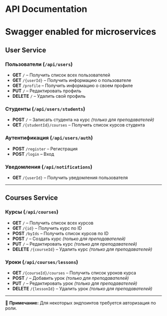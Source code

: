 # API Documentation

# Swagger enabled for microservices

## User Service

### **Пользователи** (`/api/users`)
- **GET** `/` – Получить список всех пользователей
- **GET** `/{userId}` – Получить информацию о пользователе
- **GET** `/profile` – Получить информацию о своем профиле
- **PUT** `/` – Редактировать профиль
- **DELETE** `/` – Удалить свой профиль

### **Студенты** (`/api/users/students`)
- **POST** `/` – Записать студента на курс _(только для преподавателей)_
- **GET** `/{studentId}/courses` – Получить список курсов студента

### **Аутентификация** (`/api/users/auth`)
- **POST** `/register` – Регистрация
- **POST** `/login` – Вход

### **Уведомления** (`/api/notifications`)
- **GET** `/{userId}` – Получить уведомления пользователя

---

## Courses Service

### **Курсы** (`/api/courses`)
- **GET** `/` – Получить список всех курсов
- **GET** `/{id}` – Получить курс по ID
- **POST** `/byIds` – Получить список курсов по ID
- **POST** `/` – Создать курс _(только для преподавателей)_
- **PUT** `/` – Редактировать курс _(только для преподавателей)_
- **DELETE** `/{courseId}` – Удалить курс _(только для преподавателей)_

### **Уроки** (`/api/courses/lessons`)
- **GET** `/{courseId}/courses` – Получить список уроков курса
- **POST** `/` – Добавить урок _(только для преподавателей)_
- **PUT** `/` – Редактировать урок _(только для преподавателей)_
- **DELETE** `/{lessonId}` – Удалить урок _(только для преподавателей)_

---

📌 **Примечание:** Для некоторых эндпоинтов требуется авторизация по роли.
